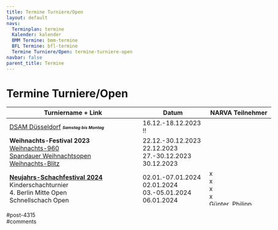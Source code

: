 ```yaml
---
title: Termine Turniere/Open 
layout: default
navs:
  Terminplan: termine
  Kalender: kalender
  BMM Termine: bmm-termine
  BFL Termine: bfl-termine
  Termine Turniere/Open: termine-turniere-open
navbar: false
parent_title: Termine
---
```

<div class="post-4315 page type-page status-publish hentry" id="post-4315">
<h1 class="entry-title">Termine Turniere/Open</h1>
<div class="entry-content">
<table class="clean swiss footable" style="height: 258px; width: 790px;">
<thead>
<tr style="height: 18px;">
<th style="width: 332px; height: 18px;">Turniername + Link</th>
<th style="width: 158px; height: 18px;">Datum</th>
<th nowrap="nowrap" style="width: 154px; height: 18px;">NARVA Teilnehmer</th>
</tr>
</thead>
<tbody>
<tr style="height: 24px;">
<td><a href="https://www.dsam-cup.de/" rel="noopener" target="_blank">DSAM Düsseldorf</a> <strong><span style="font-size: 8pt;"><em>Samstag bis Montag</em></span></strong></td>
<td>16.12.-18.12.2023 !!</td>
<td></td>
</tr>
<tr style="height: 24px;">
<td><strong>Weihnachts-Festival 2023</strong><br/>
<a href="http://www.zitaschach.de/wp-content/uploads/2023/05/Ausschreibung_WF_960.pdf" rel="noopener" target="_blank">Weihnachts-960</a><br/>
<a href="http://www.zitaschach.de/wp-content/uploads/2023/05/Ausschreibung_WF_Open.pdf" rel="noopener" target="_blank">Spandauer Weihnachtsopen</a><br/>
<a href="http://www.zitaschach.de/wp-content/uploads/2023/05/Ausschreibung_WF_Blitz.pdf" rel="noopener" target="_blank">Weihnachts-Blitz</a></td>
<td>22.12.-30.12.2023<br/>
22.12.2023<br/>
27.-30.12.2023<br/>
30.12.2023</td>
<td></td>
</tr>
<tr style="height: 24px;">
<td><strong><a href="https://neujahr.berlinschach.de/" rel="noopener" target="_blank">Neujahrs-Schachfestival 2024</a></strong><br/>
Kinderschachturnier<br/>
4. Berlin Mitte Open<br/>
Schnellschach Open<br/>
Blitzschach Open</td>
<td>02.01.-07.01.2024<br/>
02.01.2024<br/>
03.-05.01.2024<br/>
06.01.2024<br/>
07.01.2024</td>
<td>x<br/>
x<br/>
x<br/>
x<br/>
Günter, Philipp, Hilmar, Juri</td>
</tr>
<tr style="height: 24px;">
<td><a href="https://www.dsam-cup.de/" rel="noopener" target="_blank">DSAM Potsdam</a></td>
<td>05.01.-07.01.2024</td>
<td></td>
</tr>
<tr style="height: 24px;">
<td><a href="https://www.dsam-cup.de/" rel="noopener" target="_blank">DSAM Bad Wildungen</a></td>
<td>26.01.-28.01.2024</td>
<td></td>
</tr>
<tr style="height: 24px;">
<td><a href="https://www.berlinerschachverband.de/entry/40-obsenem-vom-30-01-bis-08-02-2024.html" rel="noopener" target="_blank">40. Offene Berliner Senioren-Einzel-Meisterschaft</a></td>
<td>30.01.-08.02.2024</td>
<td>Hans-Dieter, Gerhard, Ulrich, Ekkehard</td>
</tr>
<tr style="height: 24px;">
<td><a href="https://www.dsam-cup.de/" rel="noopener" target="_blank">DSAM Magdeburg</a></td>
<td>01.03.-03.03.2024</td>
<td>Jonatan</td>
</tr>
<tr style="height: 24px;">
<td><a href="https://www.dsam-cup.de/" rel="noopener" target="_blank">DSAM Darmstadt</a></td>
<td>19.04.-21.04.2024</td>
<td></td>
</tr>
<tr style="height: 24px;">
<td><a href="https://www.dsam-cup.de/" rel="noopener" target="_blank">DSAM Travemünde</a></td>
<td>24.05.-26.05.2024</td>
<td></td>
</tr>
</tbody>
</table>
</div><!-- .entry-content -->
</div> #post-4315 
<div id="comments">
</div> #comments 
